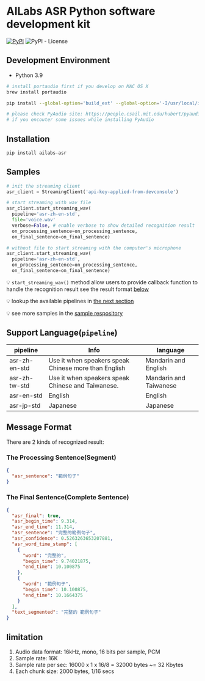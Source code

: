 # AILabs ASR Python software development kit

[![PyPI](https://img.shields.io/pypi/v/ailabs-asr?color=blue)](https://pypi.org/project/ailabs-asr/) ![PyPI - License](https://img.shields.io/pypi/l/ailabs-asr)

## Development Environment

- Python 3.9

```bash
# install portaudio first if you develop on MAC OS X
brew install portaudio

pip install --global-option='build_ext' --global-option='-I/usr/local/include' --global-option='-L/usr/local/lib' -r requirements_dev.txt

# please check PyAudio site: https://people.csail.mit.edu/hubert/pyaudio/
# if you encouter some issues while installing PyAudio
```

## Installation

```bash
pip install ailabs-asr
```

## Samples

```python
# init the streaming client
asr_client = StreamingClient('api-key-applied-from-devconsole')

# start streaming with wav file
asr_client.start_streaming_wav(
  pipeline='asr-zh-en-std',
  file='voice.wav'
  verbose=False, # enable verbose to show detailed recognition result
  on_processing_sentence=on_processing_sentence,
  on_final_sentence=on_final_sentence)

# without file to start streaming with the computer's microphone
asr_client.start_streaming_wav(
  pipeline='asr-zh-en-std',
  on_processing_sentence=on_processing_sentence,
  on_final_sentence=on_final_sentence)
```

:bulb: `start_streaming_wav()` method allow users to provide callback function to handle the recognition result see the result format [below](#message-format)

:bulb: lookup the available pipelines in [the next section](#support-languagepipeline)

:bulb: see more samples in the [sample respository](https://github.com/TaiwanAILabs-Yating/asr-python-sample)

## Support Language(`pipeline`)

| pipeline      | Info                                                 | language               |
| ------------- | ---------------------------------------------------- | ---------------------- |
| asr-zh-en-std | Use it when speakers speak Chinese more than English | Mandarin and English   |
| asr-zh-tw-std | Use it when speakers speak Chinese and Taiwanese.    | Mandarin and Taiwanese |
| asr-en-std    | English                                              | English                |
| asr-jp-std    | Japanese                                             | Japanese               |

## Message Format

There are 2 kinds of recognized result:

### The Processing Sentence(Segment)

```json
{
  "asr_sentence": "範例句子"
}
```

### The Final Sentence(Complete Sentence)

```json
{
  "asr_final": true,
  "asr_begin_time": 9.314,
  "asr_end_time": 11.314,
  "asr_sentence": "完整的範例句子",
  "asr_confidence": 0.5263263653207881,
  "asr_word_time_stamp": [
    {
      "word": "完整的",
      "begin_time": 9.74021875,
      "end_time": 10.100875
    },
    {
      "word": "範例句子",
      "begin_time": 10.100875,
      "end_time": 10.1664375
    }
  ],
  "text_segmented": "完整的 範例句子"
}
```
## limitation
1. Audio data format: 16kHz, mono, 16 bits per sample, PCM
2. Sample rate: 16K
3. Sample rate per sec: 16000 x 1 x 16/8 = 32000 bytes ~= 32 Kbytes
4. Each chunk size: 2000 bytes,  1/16 secs

